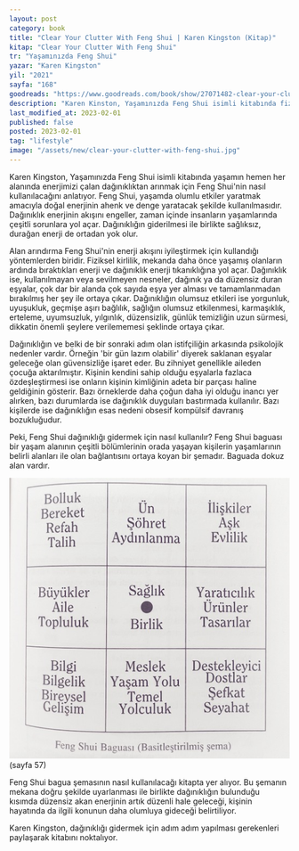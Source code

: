 ```yaml
---
layout: post
category: book
title: "Clear Your Clutter With Feng Shui | Karen Kingston (Kitap)"
kitap: "Clear Your Clutter With Feng Shui"
tr: "Yaşamınızda Feng Shui"
yazar: "Karen Kingston"
yil: "2021"
sayfa: "168"
goodreads: "https://www.goodreads.com/book/show/27071482-clear-your-clutter-with-feng-shui"
description: "Karen Kinston, Yaşamınızda Feng Shui isimli kitabında fiziksel, zihinsel ve ruhsal dağınıklıktan kurtulmanın yollarını anlatıyor."
last_modified_at: 2023-02-01
published: false
posted: 2023-02-01
tag: "lifestyle"
image: "/assets/new/clear-your-clutter-with-feng-shui.jpg"
---
```


Karen Kingston, Yaşamınızda Feng Shui isimli kitabında yaşamın hemen her alanında enerjimizi çalan dağınıklıktan arınmak için Feng Shui'nin nasıl kullanılacağını anlatıyor. Feng Shui, yaşamda olumlu etkiler yaratmak amacıyla doğal enerjinin ahenk ve denge yaratacak şekilde kullanılmasıdır. Dağınıklık enerjinin akışını engeller, zaman içinde insanların yaşamlarında çeşitli sorunlara yol açar. Dağınıklığın giderilmesi ile birlikte sağlıksız, durağan enerji de ortadan yok olur. 

Alan arındırma Feng Shui'nin enerji akışını iyileştirmek için kullandığı yöntemlerden biridir. Fiziksel kirlilik, mekanda daha önce yaşamış olanların ardında bıraktıkları enerji ve dağınıklık enerji tıkanıklığına yol açar. Dağınıklık ise, kullanılmayan veya sevilmeyen nesneler, dağınık ya da düzensiz duran eşyalar, çok dar bir alanda çok sayıda eşya yer alması ve tamamlanmadan bırakılmış her şey ile ortaya çıkar. Dağınıklığın olumsuz etkileri ise yorgunluk, uyuşukluk, geçmişe aşırı bağlılık, sağlığın olumsuz etkilenmesi, karmaşıklık, erteleme, uyumsuzluk, yılgınlık, düzensizlik, günlük temizliğin uzun sürmesi, dikkatin önemli şeylere verilememesi şeklinde ortaya çıkar. 

Dağınıklığın ve belki de bir sonraki adım olan istifçiliğin arkasında psikolojik nedenler vardır. Örneğin 'bir gün lazım olabilir' diyerek saklanan eşyalar geleceğe olan güvensizliğe işaret eder. Bu zihniyet genellikle aileden çocuğa aktarılmıştır. Kişinin kendini sahip olduğu eşyalarla fazlaca özdeşleştirmesi ise onların kişinin kimliğinin adeta bir parçası haline geldiğinin gösterir. Bazı örneklerde daha çoğun daha iyi olduğu inancı yer alırken, bazı durumlarda ise dağınıklık duyguları bastırmada kullanılır. Bazı kişilerde ise dağınıklığın esas nedeni obsesif kompülsif davranış bozukluğudur. 

Peki, Feng Shui dağınıklığı gidermek için nasıl kullanılır? Feng Shui baguası bir yaşam alanının çeşitli bölümlerinin orada yaşayan kişilerin yaşamlarının belirli alanları ile olan bağlantısını ortaya koyan bir şemadır. Baguada dokuz alan vardır.

![feng shui baguası - sayfa 57](/assets/graph/the-feng-shui-bagua-clear-your-clutter-with-feng-shui.jpg) 
(sayfa 57)

Feng Shui bagua şemasının nasıl kullanılacağı kitapta yer alıyor. Bu şemanın mekana doğru şekilde uyarlanması ile birlikte dağınıklığın bulunduğu kısımda düzensiz akan enerjinin artık düzenli hale geleceği, kişinin hayatında da ilgili konunun daha olumluya gideceği belirtiliyor.

Karen Kingston, dağınıklığı gidermek için adım adım yapılması gerekenleri paylaşarak kitabını noktalıyor. 
